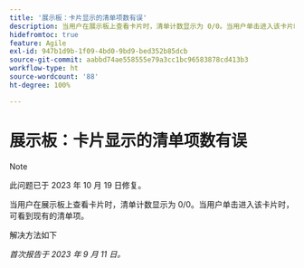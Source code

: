 ```yaml
---
title: '展示板：卡片显示的清单项数有误'
description: 当用户在展示板上查看卡片时，清单计数显示为 0/0。当用户单击进入该卡片时，可看到现有的清单项。
hidefromtoc: true
feature: Agile
exl-id: 947b1d9b-1f09-4bd0-9bd9-bed352b85dcb
source-git-commit: aabbd74ae558555e79a3cc1bc96583878cd413b3
workflow-type: ht
source-wordcount: '88'
ht-degree: 100%

---
```


# 展示板：卡片显示的清单项数有误

>[!NOTE]
>
>此问题已于 2023 年 10 月 19 日修复。

当用户在展示板上查看卡片时，清单计数显示为 0/0。当用户单击进入该卡片时，可看到现有的清单项。

解决方法如下

_首次报告于 2023 年 9 月 11 日。_

